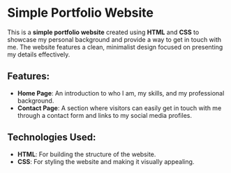 # Simple Portfolio Website

This is a **simple portfolio website** created using **HTML** and **CSS** to showcase my personal background and provide a way to get in touch with me. The website features a clean, minimalist design focused on presenting my details effectively.

## Features:
- **Home Page**: An introduction to who I am, my skills, and my professional background.
- **Contact Page**: A section where visitors can easily get in touch with me through a contact form and links to my social media profiles.

## Technologies Used:
- **HTML**: For building the structure of the website.
- **CSS**: For styling the website and making it visually appealing.
